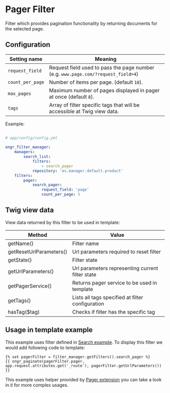 Pager Filter  
============  
Filter which provides pagination functionality by returning documents for the selected page.

## Configuration  

| Setting name           | Meaning                                                                              |
|------------------------|--------------------------------------------------------------------------------------|
| `request_field`        | Request field used to pass the page number (e.g. `www.page.com/?request_field=4`)    |
| `count_per_page`       | Number of items per page. (default `10`).                                            |
| `max_pages`            | Maximum number of pages displayed in pager at once (default `8`).                    |
| `tags`                 | Array of filter specific tags that will be accessible at Twig view data.             |
  
Example:
  
```yaml
  
# app/config/config.yml
  
ongr_filter_manager:
    managers:
        search_list:
            filters:
                - search_pager
            repository: 'es.manager.default.product'
    filters:
        pager:
            search_pager:
                request_field: 'page'
                count_per_page: 5
```

## Twig view data

View data returned by this filter to be used in template:

| Method                  | Value                                            |
|-------------------------|--------------------------------------------------|
| getName()               | Filter name                                      |
| getResetUrlParameters() | Url parameters required to reset filter          |
| getState()              | Filter state                                     |
| getUrlParameters()      | Url parameters representing current filter state |
| getPagerService()       | Returns pager service to be used in template     |
| getTags()               | Lists all tags specified at filter configuration |
| hasTag($tag)            | Checks if filter has the specific tag            |

## Usage in template example

This example uses filter defined in [Search example](../search_example.md). To display this filter we would add following code to template:

```twig
{% set pagerFilter = filter_manager.getFilters().search_pager %}
{{ ongr_paginate(pagerFilter.pager, app.request.attributes.get('_route'), pagerFilter.getUrlParameters()) }}
```

This example uses helper provided by [Pager extension](https://github.com/ongr-io/FilterManagerBundle/blob/master/Twig/PagerExtension.php) you can take a look in it for more complex usages.